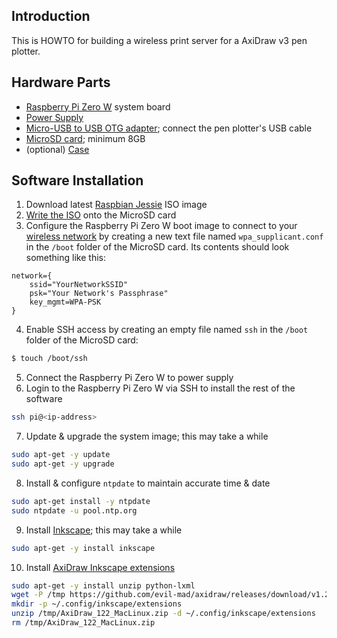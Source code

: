 Introduction
------------
This is HOWTO for building a wireless print server for a AxiDraw v3 pen plotter.


Hardware Parts
--------------
* [Raspberry Pi Zero W](https://www.adafruit.com/product/3400) system board
* [Power Supply](http://a.co/26ZpROt)
* [Micro-USB to USB OTG adapter](http://a.co/i04myNU); connect the pen plotter's USB cable
* [MicroSD card](http://a.co/3a2ZoW6); minimum 8GB
* (optional) [Case](http://a.co/1DJdba2)

Software Installation
---------------------
1) Download latest [Raspbian Jessie](https://www.raspberrypi.org/downloads/raspbian/) ISO image
2) [Write the ISO](https://www.raspberrypi.org/documentation/installation/installing-images/README.md) onto the MicroSD card
3) Configure the Raspberry Pi Zero W boot image to connect to your [wireless network](https://www.raspberrypi.org/forums/viewtopic.php?f=63&t=161202) by creating a new text file named `wpa_supplicant.conf` in the `/boot` folder of the MicroSD card. Its contents should look something like this:

```
network={
    ssid="YourNetworkSSID"
    psk="Your Network's Passphrase"
    key_mgmt=WPA-PSK
}
```

4) Enable SSH access by creating an empty file named `ssh` in the `/boot` folder of the MicroSD card:

```bash
$ touch /boot/ssh
```

5) Connect the Raspberry Pi Zero W to power supply
6) Login to the Raspberry Pi Zero W via SSH to install the rest of the software

```bash
ssh pi@<ip-address>
```

7) Update & upgrade the system image; this may take a while

```bash
sudo apt-get -y update
sudo apt-get -y upgrade
```

8) Install & configure `ntpdate` to maintain accurate time & date

```bash
sudo apt-get install -y ntpdate
sudo ntpdate -u pool.ntp.org
```

9) Install [Inkscape](https://inkscape.org); this may take a while

```bash
sudo apt-get -y install inkscape
```

10) Install [AxiDraw Inkscape extensions](https://github.com/evil-mad/axidraw/releases)

```bash
sudo apt-get -y install unzip python-lxml
wget -P /tmp https://github.com/evil-mad/axidraw/releases/download/v1.2.2/AxiDraw_122_MacLinux.zip
mkdir -p ~/.config/inkscape/extensions
unzip /tmp/AxiDraw_122_MacLinux.zip -d ~/.config/inkscape/extensions
rm /tmp/AxiDraw_122_MacLinux.zip
```
